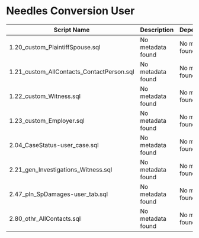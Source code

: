 # Needles Conversion User

| Script Name | Description | Dependencies |
|-------------|-------------|-------------|
| 1.20_custom_PlaintiffSpouse.sql | No metadata found | No metadata found |
| 1.21_custom_AllContacts_ContactPerson.sql | No metadata found | No metadata found |
| 1.22_custom_Witness.sql | No metadata found | No metadata found |
| 1.23_custom_Employer.sql | No metadata found | No metadata found |
| 2.04_CaseStatus-user_case.sql | No metadata found | No metadata found |
| 2.21_gen_Investigations_Witness.sql | No metadata found | No metadata found |
| 2.47_pln_SpDamages-user_tab.sql | No metadata found | No metadata found |
| 2.80_othr_AllContacts.sql | No metadata found | No metadata found |
